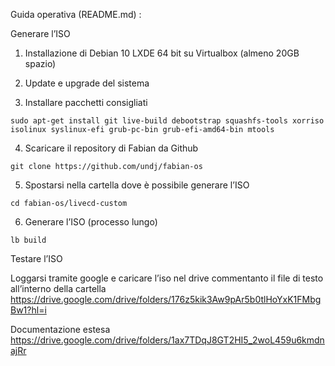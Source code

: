 Guida operativa (README.md) :


Generare l’ISO

1) Installazione di Debian 10 LXDE 64 bit su Virtualbox (almeno 20GB spazio)

2) Update e upgrade del sistema

3) Installare pacchetti consigliati

```sudo apt-get install git live-build debootstrap squashfs-tools xorriso isolinux syslinux-efi grub-pc-bin grub-efi-amd64-bin mtools```

4) Scaricare il repository di Fabian da Github

```git clone https://github.com/undj/fabian-os```

5) Spostarsi nella cartella dove è possibile generare l’ISO

```cd fabian-os/livecd-custom```

6) Generare l’ISO (processo lungo)

```lb build```



Testare l’ISO

Loggarsi tramite google e caricare l’iso nel drive commentanto il file di testo all’interno della cartella
https://drive.google.com/drive/folders/176z5kik3Aw9pAr5b0tlHoYxK1FMbgBw1?hl=i


Documentazione estesa
https://drive.google.com/drive/folders/1ax7TDqJ8GT2HI5_2woL459u6kmdnajRr

